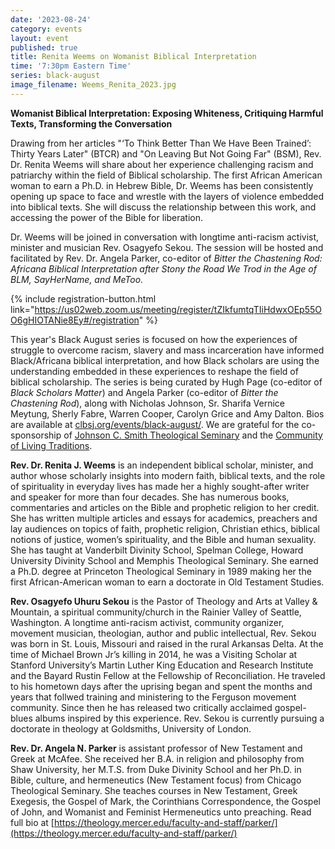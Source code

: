 ```yaml
---
date: '2023-08-24'
category: events
layout: event
published: true
title: Renita Weems on Womanist Biblical Interpretation
time: '7:30pm Eastern Time'
series: black-august
image_filename: Weems_Renita_2023.jpg
---
```

**Womanist Biblical Interpretation:
Exposing Whiteness, Critiquing Harmful Texts, Transforming the Conversation**

Drawing from her articles "‘To Think Better Than We Have Been Trained’: Thirty Years Later" (BTCR) and "On Leaving But Not Going Far" (BSM), Rev. Dr. Renita Weems will share about her experience challenging racism and patriarchy within the field of Biblical scholarship. The first African American woman to earn a Ph.D. in Hebrew Bible, Dr. Weems has been consistently opening up space to face and wrestle with the layers of violence embedded into biblical texts. She will discuss the relationship between this work, and accessing the power of the Bible for liberation.

Dr. Weems will be joined in conversation with longtime anti-racism activist, minister and musician Rev. Osagyefo Sekou. The session will be hosted and facilitated by Rev. Dr. Angela Parker, co-editor of _Bitter the Chastening Rod: Africana Biblical Interpretation after Stony the Road We Trod in the Age of BLM, SayHerName, and MeToo._

{% include registration-button.html link="https://us02web.zoom.us/meeting/register/tZIkfumtqTIiHdwxOEp55OO6gHIOTANie8Ey#/registration" %}

This year's Black August series is focused on how the experiences of struggle to overcome racism, slavery and mass incarceration have informed Black/Africana biblical interpretation, and how Black scholars are using the understanding embedded in these experiences to reshape the field of biblical scholarship. The series is being curated by Hugh Page (co-editor of _Black Scholars Matter_) and Angela Parker (co-editor of _Bitter the Chastening Rod_), along with Nicholas Johnson, Sr. Sharifa Vernice Meytung, Sherly Fabre, Warren Cooper, Carolyn Grice and Amy Dalton. Bios are available at [clbsj.org/events/black-august/](https://clbsj.org/events/black-august/). We are grateful for the co-sponsorship of [Johnson C. Smith Theological Seminary](https://www.jcsts.org/) and the [Community of Living Traditions](https://www.facebook.com/CLTMultifaith/).

**Rev. Dr. Renita J. Weems** is an independent biblical scholar, minister, and author whose scholarly insights into modern faith, biblical texts, and the role of spirituality in everyday lives has made her a highly sought-after writer and speaker for more than four decades. She has numerous books, commentaries and articles on the Bible and prophetic religion to her credit. She has written multiple articles and essays for academics, preachers and lay audiences on topics of faith, prophetic religion, Christian ethics, biblical notions of justice, women’s spirituality, and the Bible and human sexuality. She has taught at Vanderbilt Divinity School, Spelman College, Howard University Divinity School and Memphis Theological Seminary. She earned a Ph.D. degree at Princeton Theological Seminary in 1989 making her the first African-American woman to earn a doctorate in Old Testament Studies.

**Rev. Osagyefo Uhuru Sekou** is the Pastor of Theology and Arts at Valley & Mountain, a spiritual community/church in the Rainier Valley of Seattle, Washington. A longtime anti-racism activist, community organizer, movement musician, theologian, author and public intellectual, Rev. Sekou was born in St. Louis, Missouri and raised in the rural Arkansas Delta. At the time of Michael Brown Jr’s killing in 2014, he was a Visiting Scholar at Stanford University’s Martin Luther King Education and Research Institute and the Bayard Rustin Fellow at the Fellowship of Reconciliation. He traveled to his hometown days after the uprising began and spent the months and years that follwed training and ministering to the Ferguson movement community. Since then he has released two critically acclaimed gospel-blues albums inspired by this experience. Rev. Sekou is currently pursuing a doctorate in theology at Goldsmiths, University of London.

**Rev. Dr. Angela N. Parker** is assistant professor of New Testament and Greek at McAfee. She received her B.A. in religion and philosophy from Shaw University, her M.T.S. from Duke Divinity School and her Ph.D. in Bible, culture, and hermeneutics (New Testament focus) from Chicago Theological Seminary. She teaches courses in New Testament, Greek Exegesis, the Gospel of Mark, the Corinthians Correspondence, the Gospel of John, and Womanist and Feminist Hermeneutics unto preaching. Read full bio at [https://theology.mercer.edu/faculty-and-staff/parker/](https://theology.mercer.edu/faculty-and-staff/parker/)
